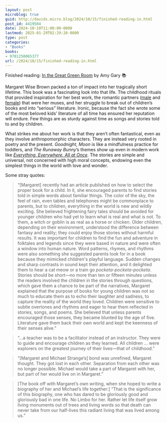 ```yaml
---
layout: post
microblog: true
guid: http://davids.micro.blog/2024/10/15/finished-reading-in.html
post_id: 4419504
date: 2024-10-10T11:00:00-0800
lastmod: 2025-01-29T02:29:20-0800
type: post
categories:
- "Books"
books:
- 9781250065377
url: /2024/10/15/finished-reading-in.html
---
```

Finished reading: [In the Great Green Room](https://micro.blog/books/9781250065377) by Amy Gary 📚

Margaret Wise Brown packed a ton of impact into her tragically short lifetime. This book was a fascinating look into that life. The childhood rituals that provided inspiration for her best work, the romantic partners ([male](https://www.amazon.com/Wayfarer-James-S-Rockefeller-Jr/dp/1944762574) and [female](https://en.wikipedia.org/wiki/Michael_Strange)) that were her muses, and her struggle to break out of children’s books and into “serious” literature. Ironic, because the fact she wrote some of the most beloved kids’ literature of all time has ensured her reputation will endure. Few things are as sturdy against time as songs and stories told to and by children.

What strikes me about her work is that they aren’t often fantastical, even as they involve anthropomorphic characters. They are instead very rooted in poetry and the present. _Goodnight, Moon_ is like a mindfulness practice for toddlers, and _The Runaway Bunny_’s themes show up even in modern work like [_Everything, Everywhere, All at Once_](https://youtu.be/VKSHJaagYX8?t=197&si=aHDoD1WpMkYI9GZg). The stories are simple and universal, not concerned with high moral concepts, endowing even the simplest things in the world with love and wonder.

Some stray quotes:

> “\[Margaret] recently had an article published on how to select the proper book for a child. In it, she encouraged parents to find stories told in simple words about familiar things. The color of the sky, the feel of rain, even tables and telephones might be commonplace to parents, but to children, everything in the world is new and wildly exciting. She believed frightening fairy tales should be avoided for younger children who had yet to learn what is real and what is not. To them, a witch or goblin is as real as a horse or chicken. Older children, depending on their environment, understood the difference between fantasy and reality; they could enjoy those stories without harmful results. It was important for children to find the fun and adventure in folktales and legends since they were based in nature and were often a window into human nature. Word patterns, rhymes, and rhythms were also something she suggested parents look for in a book because they mimicked children's playful language. Sudden changes and sharp contrasts in sound kept their attention, and it delighted them to hear a cat meow or a train go *pocketa-pocketa-pocketa*. Stories should be short—no more than ten or fifteen minutes unless the readers involved the children in the stories through questions, which gave them a chance to be part of the narratives, Margaret explained that the purpose of books for young children was not so much to educate them as to echo their laughter and sadness, to capture the reality of the world they loved. Children were sensitive to subtle overtones and rhythms and eager to hear them reflected in stories, songs, and poems. She believed that unless parents encouraged those senses, they became blunted by the age of five. Literature gave them back their own world and kept the keenness of their senses alive.”

> “...a teacher was to be a facilitator instead of an instructor. They were to guide and encourage children as they learned. All children ...  were explorers on the greatest journey of their lives—that of childhood.”

> “\[Margaret and Michael Strange’s] bond was unrefined, Margaret thought. They got lost in each other. Separation from each other was no longer possible. Michael would take a part of Margaret with her, but part of her would live on in Margaret.”

> \[The book off with Margaret’s own writing, when she hoped to write a biography of her and Michael’s life together:] “That is the significance of this biography, one who has dared to be gloriously good and gloriously bad in one life. No Limbo for her. Rather let life itself grow living monuments out of trees and living words so that death can never take from our half-lives this radiant living that was lived among us.”
